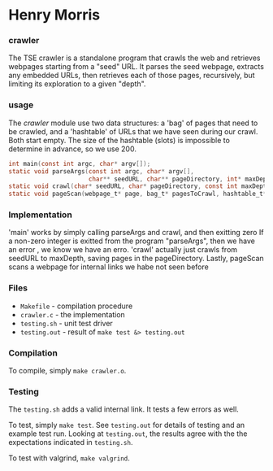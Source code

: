 # Henry Morris

### crawler

The TSE crawler is a standalone program that crawls the web and retrieves webpages starting from a "seed" URL. It parses the seed webpage, extracts any embedded URLs, then retrieves each of those pages, recursively, but limiting its exploration to a given "depth".

### usage
The *crawler* module use two data structures: a 'bag' of pages that need to be crawled, and a 'hashtable' of URLs that we have seen during our crawl. Both start empty. The size of the hashtable (slots) is impossible to determine in advance, so we use 200.



```c
int main(const int argc, char* argv[]);
static void parseArgs(const int argc, char* argv[],
                      char** seedURL, char** pageDirectory, int* maxDepth);
static void crawl(char* seedURL, char* pageDirectory, const int maxDepth);
static void pageScan(webpage_t* page, bag_t* pagesToCrawl, hashtable_t* pagesSeen);
```

### Implementation
'main' works by simply calling parseArgs and crawl, and then exitting zero
If a non-zero integer is exitted from the program "parseArgs", then we have an error , we know we have an erro.
'crawl' actually just crawls  from  seedURL to maxDepth, saving pages in the pageDirectory.
Lastly, pageScan scans a webpage for internal links we habe not seen before


### Files

* `Makefile` - compilation procedure
* `crawler.c` - the implementation
* `testing.sh` - unit test driver
* `testing.out` - result of `make test &> testing.out`

### Compilation

To compile, simply `make crawler.o`.

### Testing

The `testing.sh` adds a valid internal link.
It tests a few errors as well.

To test, simply `make test`.
See `testing.out` for details of testing and an example test run. 
Looking at `testing.out`, the results agree with the the expectations indicated in 
`testing.sh`.

To test with valgrind, `make valgrind`.
